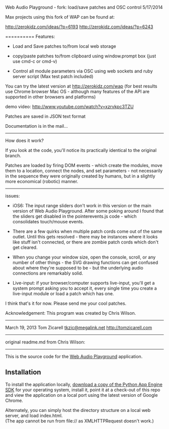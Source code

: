 Web Audio Playground - fork: load/save patches and OSC control
5/17/2014

Max projects using this fork of WAP can be found at:

http://zerokidz.com/ideas/?p=6193
http://zerokidz.com/ideas/?p=6243


==========
Features:

- Load and Save patches to/from local web storage

- copy/paste patches to/from clipboard using window.prompt box (just use cmd-c or cmd-v)

- Control all module parameters via OSC using web sockets and ruby server script (Max test patch included)

You can try the latest version at http://zerokidz.com/wap
(for best results use Chrome browser Mac OS - although many features of the API are supported
in other browsers and platforms)

demo video: http://www.youtube.com/watch?v=xzrvkpc3TZU

Patches are saved in JSON text format

Documentation is in the mail...

---

How does it work?

If you look at the code, you'll notice its practically identical to the original branch. 

Patches are loaded by firing DOM events - which create the modules, move them to a
location, connect the nodes, and set parameters - not necessarily in the sequence they were
originally created by humans, but in a slightly more economical (robotic) manner.

---

issues: 

- iOS6: The input range sliders don't work in this version or the main version of Web
Audio Playground. After some poking around I found that the sliders get disabled in the pointerevents.js 
code - which consolidates touch/mouse events.

- There are a few quirks when multiple patch cords come out of the same outlet. 
Until this gets resolved - there may be instances where it looks like stuff isn't connected, or 
there are zombie patch cords which don't get cleared.

- When you change your window size, open the console, scroll, or any number of other things - the 
SVG drawing functions can get confused about where they're supposed to be - but the underlying audio
connections are remarkably solid. 

- Live-input: if your browser/computer supports live-input, you'll get a system prompt asking you
to accept it, every single time you create a live-input module or load a patch which has one.



I think that's it for now. Please send me your cool patches.

Acknowledgement: This program was created by Chris Wilson.

---
March 19, 2013
Tom Zicarell
tkzic@megalink.net
http://tomzicarell.com

---

original readme.md from Chris Wilson:

---

This is the source code for the
[Web Audio Playground](http://webaudioplayground.appspot.com/)
application.

## Installation ##

To install the application locally,
[download a copy of the Python App Engine SDK](https://developers.google.com/appengine/downloads)
for your operating system, install it, point it at a check-out of this
repo and view the application on a local port using the latest version of
Google Chrome.

Alternately, you can simply host the directory structure on a local web server, and load index.html.  
(The app cannot be run from file:// as XMLHTTPRequest doesn't work.)